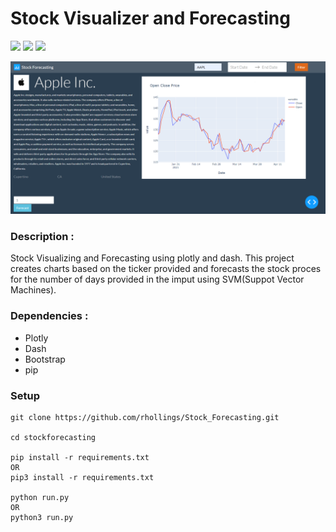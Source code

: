 # Stock Visualizer and Forecasting

![](https://img.shields.io/badge/python-3-brightgreen.svg) ![](https://img.shields.io/badge/plotly-4.14-red.svg) ![](https://img.shields.io/badge/dash-1.2-blue.svg)

![Preview](https://github.com/rhollings/Stock_Forecasting/blob/master/images/dashboard.png?raw=true)

### Description :

Stock Visualizing and Forecasting using plotly and dash. This project creates charts based on the ticker provided and forecasts the stock proces for the number of days provided in the imput using SVM(Suppot Vector Machines).

### Dependencies :

- Plotly
- Dash
- Bootstrap
- pip

### Setup

```
git clone https://github.com/rhollings/Stock_Forecasting.git

cd stockforecasting

pip install -r requirements.txt
OR
pip3 install -r requirements.txt 

python run.py
OR
python3 run.py
```
